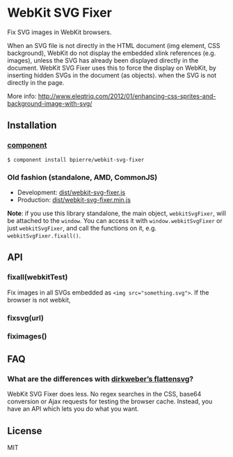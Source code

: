# WebKit SVG Fixer

Fix SVG images in WebKit browsers.

When an SVG file is not directly in the HTML document (img element, CSS background), WebKit do not display the embedded xlink references (e.g. images), unless the SVG has already been displayed directly in the document.
WebKit SVG Fixer uses this to force the display on WebKit, by inserting hidden SVGs in the document (as objects). when the SVG is not directly in the page.

More info: http://www.eleqtriq.com/2012/01/enhancing-css-sprites-and-background-image-with-svg/

## Installation

### [component](https://github.com/component/component#readme)

    $ component install bpierre/webkit-svg-fixer

### Old fashion (standalone, AMD, CommonJS)

- Development: [dist/webkit-svg-fixer.js](dist/webkit-svg-fixer.js)
- Production: [dist/webkit-svg-fixer.min.js](dist/webkit-svg-fixer.min.js)

**Note**: if you use this library standalone, the main object, `webkitSvgFixer`, will be attached to the `window`. You can access it with `window.webkitSvgFixer` or just `webkitSvgFixer`, and call the functions on it, e.g. `webkitSvgFixer.fixall()`.

## API

### fixall(webkitTest)

Fix images in all SVGs embedded as `<img src="something.svg">`. If the browser is not webkit,

### fixsvg(url)

### fiximages()



## FAQ

### What are the differences with [dirkweber’s flattensvg](https://github.com/dirkweber/flattensvg.js)?

WebKit SVG Fixer does less. No regex searches in the CSS, base64 conversion or Ajax requests for testing the browser cache. Instead, you have an API which lets you do what you want.

## License

  MIT
